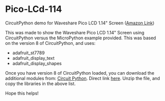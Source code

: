 # Pico-LCd-114
CircuitPython demo for Waveshare Pico LCD 1.14" Screen ([Amazon Link](https://www.amazon.com/dp/B0948T7M9S?ref=ppx_yo2ov_dt_b_product_details&th=1))

This was made to show the Waveshare Pico LCD 1.14" Screen using CircuitPython versus the MicroPython example provided.  This was based on the version 8 of CircuitPython, and uses:
* adafruit_st7789
* adafruit_display_text
* adafruit_display_shapes

Once you have version 8 of CircuitPython loaded, you can download the additional modules from: [Circuit Python](https://circuitpython.org/libraries).  Direct link [here](https://github.com/adafruit/Adafruit_CircuitPython_Bundle/releases/download/20221214/adafruit-circuitpython-bundle-8.x-mpy-20221214.zip).  Unzip the file, and copy the libraries in the above list.

Hope this helps!
